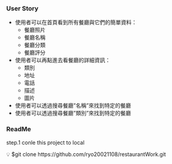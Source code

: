 ### User Story

- 使用者可以在首頁看到所有餐廳與它們的簡單資料：
    - 餐廳照片
    - 餐廳名稱
    - 餐廳分類
    - 餐廳評分
- 使用者可以再點進去看餐廳的詳細資訊：
    - 類別
    - 地址
    - 電話
    - 描述
    - 圖片
- 使用者可以透過搜尋餐廳”名稱”來找到特定的餐廳
- 使用者可以透過搜尋餐廳”類別”來找到特定的餐廳


### ReadMe

step.1 conle this project to local 

<aside>
💡 $git clone https://github.com/ryo20021108/restaurantWork.git

</aside>

